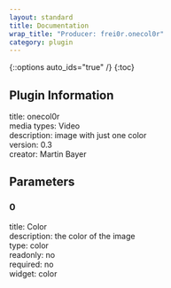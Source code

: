 ```yaml
---
layout: standard
title: Documentation
wrap_title: "Producer: frei0r.onecol0r"
category: plugin
---
```

{::options auto_ids="true" /}
{:toc}

## Plugin Information

title: onecol0r  
media types:
Video  
description: image with just one color  
version: 0.3  
creator: Martin Bayer  

## Parameters

### 0

title: Color    
description:
the color of the image  
type: color  
readonly: no  
required: no  
widget: color  

